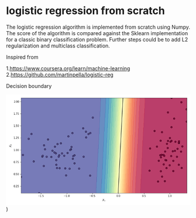 # logistic regression from scratch
The logistic regression algorithm is implemented from scratch using Numpy. The score of the algorithm is compared against the Sklearn implementation for a classic binary classification problem. Further steps could be to add L2 regularization and multiclass classification.

Inspired from

1.https://www.coursera.org/learn/machine-learning
2.https://github.com/martinpella/logistic-reg

Decision boundary

  ![Alt text](https://github.com/Harika790/logistic-regression-from-scratch/blob/main/image/decision_boundary.png))
